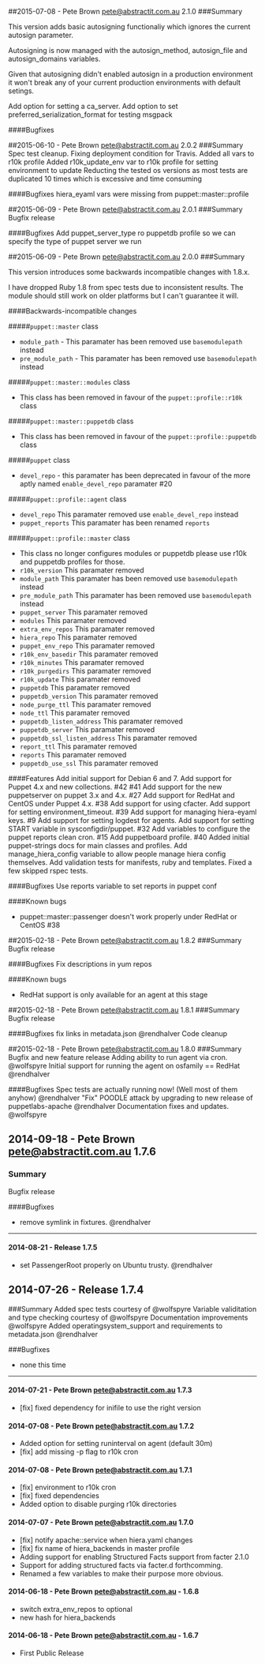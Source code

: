 ##2015-07-08 - Pete Brown <pete@abstractit.com.au> 2.1.0
###Summary

This version adds basic autosigning functionaliy which ignores the current  autosign parameter.

Autosigning is now managed with the autosign_method, autosign_file and autosign_domains variables.

Given that autosigning  didn't enabled autosign in a production environment it won't break any of your current production environments with default setings.

Add option for setting a ca_server.
Add option to set preferred_serialization_format for testing msgpack

####Bugfixes


##2015-06-10 - Pete Brown <pete@abstractit.com.au> 2.0.2
###Summary
Spec test cleanup.
Fixing deployment condition for Travis.
Added all vars to r10k profile
Added r10k_update_env var to r10k profile for setting environment to update
Reducting the tested os versions as most tests are duplicated 10 times which is excessive and time consuming

####Bugfixes
hiera_eyaml vars were missing from puppet::master::profile

##2015-06-09 - Pete Brown <pete@abstractit.com.au> 2.0.1
###Summary
Bugfix release

####Bugfixes
Add puppet_server_type ro puppetdb profile so we can specify the type of puppet server we run


##2015-06-09 - Pete Brown <pete@abstractit.com.au> 2.0.0
###Summary

This version introduces some backwards incompatible changes with 1.8.x.

I have dropped Ruby 1.8 from spec tests due to inconsistent results. The module should still work on older platforms but I can't guarantee it will.

####Backwards-incompatible changes

#####`puppet::master` class
- `module_path` - This paramater has been removed use `basemodulepath` instead
- `pre_module_path` - This paramater has been removed use `basemodulepath` instead 

#####`puppet::master::modules` class
- This class has been removed in favour of the `puppet::profile::r10k` class

#####`puppet::master::puppetdb` class
- This class has been removed in favour of the `puppet::profile::puppetdb` class

#####`puppet` class
- `devel_repo` - this paramater has been deprecated in favour of the more aptly named `enable_devel_repo` paramater #20

#####`puppet::profile::agent` class
- `devel_repo` This paramater removed use `enable_devel_repo` instead
- `puppet_reports` This paramater has been renamed `reports`

#####`puppet::profile::master` class
- This class no longer configures modules or puppetdb please use r10k and puppetdb profiles for those.
- `r10k_version` This paramater removed
- `module_path` This paramater has been removed use `basemodulepath` instead
- `pre_module_path` This paramater has been removed use `basemodulepath` instead
- `puppet_server` This paramater removed
- `modules` This paramater removed
- `extra_env_repos` This paramater removed
- `hiera_repo` This paramater removed
- `puppet_env_repo` This paramater removed
- `r10k_env_basedir` This paramater removed
- `r10k_minutes` This paramater removed
- `r10k_purgedirs` This paramater removed
- `r10k_update` This paramater removed
- `puppetdb` This paramater removed
- `puppetdb_version` This paramater removed
- `node_purge_ttl` This paramater removed
- `node_ttl` This paramater removed
- `puppetdb_listen_address` This paramater removed
- `puppetdb_server` This paramater removed
- `puppetdb_ssl_listen_address` This paramater removed
- `report_ttl` This paramater removed
- `reports` This paramater removed
- `puppetdb_use_ssl` This paramater removed


####Features
Add initial support for Debian 6 and 7.
Add support for Puppet 4.x and new collections. #42 #41
Add support for the new puppetserver on puppet 3.x and 4.x. #27
Add support for RedHat and CentOS under Puppet 4.x. #38
Add support for using cfacter.
Add support for setting environment_timeout. #39
Add support for managing hiera-eyaml keys. #9
Add support for setting logdest for agents.
Add support for setting START variable in sysconfigdir/puppet. #32
Add variables to configure the puppet reports clean cron. #15
Add puppetboard profile. #40
Added initial puppet-strings docs for main classes and profiles.
Add manage_hiera_config variable to allow people manage hiera config themselves.
Add validation tests for manifests, ruby and templates.
Fixed a few skipped rspec tests.

####Bugfixes
Use reports variable to set reports in puppet conf

####Known bugs
* puppet::master::passenger doesn't work properly under RedHat or CentOS #38


##2015-02-18 - Pete Brown <pete@abstractit.com.au> 1.8.2
###Summary
Bugfix release

####Bugfixes
Fix descriptions in yum repos

####Known bugs
* RedHat support is only available for an agent at this stage


##2015-02-18 - Pete Brown <pete@abstractit.com.au> 1.8.1
###Summary
Bugfix release

####Bugfixes
fix links in metadata.json @rendhalver
Code cleanup


##2015-02-18 - Pete Brown <pete@abstractit.com.au> 1.8.0
###Summary
Bugfix and new feature release
Adding ability to run agent via cron. @wolfspyre
Initial support for running the agent on osfamily == RedHat @rendhalver

####Bugfixes
Spec tests are actually running now! (Well most of them anyhow) @rendhalver
"Fix" POODLE attack by upgrading to new release of puppetlabs-apache @rendhalver
Documentation fixes and updates. @wolfspyre


## 2014-09-18 - Pete Brown <pete@abstractit.com.au> 1.7.6
### Summary
  Bugfix release

####Bugfixes
- remove symlink in fixtures. @rendhalver


---
#### 2014-08-21 - Release 1.7.5
 * set PassengerRoot properly on Ubuntu trusty. @rendhalver

## 2014-07-26 - Release 1.7.4
###Summary
Added spec tests courtesy of @wolfspyre
Variable validitation and type checking courtesy of @wolfspyre
Documentation improvements @wolfspyre
Added operatingsystem_support and requirements to metadata.json @rendhalver

###Bugfixes
- none this time

---
#### 2014-07-21 - Pete Brown <pete@abstractit.com.au> 1.7.3
 * [fix] fixed dependency for inifile to use the right version

#### 2014-07-08 - Pete Brown <pete@abstractit.com.au> 1.7.2
 * Added option for setting runinterval on agent (default 30m)
 * [fix] add missing -p flag to r10k cron
 
#### 2014-07-08 - Pete Brown <pete@abstractit.com.au> 1.7.1
 * [fix] environment to r10k cron
 * [fix] fixed dependencies
 * Added option to disable purging r10k directories

#### 2014-07-07 - Pete Brown <pete@abstractit.com.au> 1.7.0
 * [fix] notify apache::service when hiera.yaml changes
 * [fix] fix name of hiera_backends in master profile
 * Adding support for enabling Structured Facts support from facter 2.1.0
 * Support for adding structured facts via facter.d forthcomming.
 * Renamed a few variables to make their purpose more obvious.

#### 2014-06-18 - Pete Brown <pete@abstractit.com.au> - 1.6.8
 * switch extra_env_repos to optional
 * new hash for hiera_backends

#### 2014-06-18 - Pete Brown <pete@abstractit.com.au> - 1.6.7
 * First Public Release
